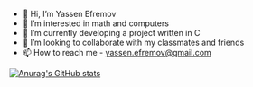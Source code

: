 - 👋 Hi, I’m Yassen Efremov
- 👀 I’m interested in math and computers
- 🌱 I’m currently developing a project written in C
- 💞️ I’m looking to collaborate with my classmates and friends
- 📫 How to reach me - yassen.efremov@gmail.com

[![Anurag's GitHub stats](https://github-readme-stats.vercel.app/api?username=YassenEfremov)](https://github.com/anuraghazra/github-readme-stats)

<!---
YassenEfremov/YassenEfremov is a ✨ special ✨ repository because its `README.md` (this file) appears on your GitHub profile.
You can click the Preview link to take a look at your changes.
--->
